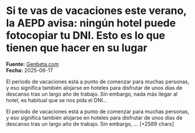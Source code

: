 # Si te vas de vacaciones este verano, la AEPD avisa: ningún hotel puede fotocopiar tu DNI. Esto es lo que tienen que hacer en su lugar

**Fuente:** [Genbeta.com](https://www.genbeta.com/actualidad/te-vas-vacaciones-este-verano-aepd-avisa-ningun-hotel-puede-fotocopiar-tu-dni-esto-que-tienen-que-hacer-su-lugar)  
**Fecha:** 2025-06-17

El periodo de vacaciones está a punto de comenzar para muchas personas, y eso significa también alojarse en hoteles para disfrutar de unos días de descanso tras un largo año de trabajo. Sin embargo, nada más llegar al hotel, es habitual que se nos pida el DNI…

El periodo de vacaciones está a punto de comenzar para muchas personas, y eso significa también alojarse en hoteles para disfrutar de unos días de descanso tras un largo año de trabajo. Sin embargo, … [+2589 chars]
